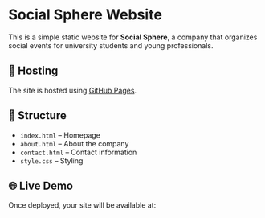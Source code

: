 # Social Sphere Website

This is a simple static website for **Social Sphere**, a company that organizes social events for university students and young professionals.

## 🚀 Hosting
The site is hosted using [GitHub Pages](https://pages.github.com/).

## 📂 Structure
- `index.html` – Homepage  
- `about.html` – About the company  
- `contact.html` – Contact information  
- `style.css` – Styling  

## 🌐 Live Demo
Once deployed, your site will be available at:
